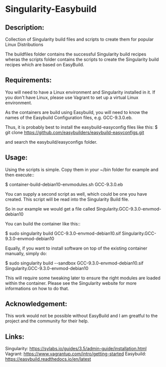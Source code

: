 # Singularity-Easybuild
Description:
-----------
Collection of Singularity build files and scripts to create them for popular Linux Distributions

The buildfiles folder contains the successful Singularity build recipes wheras the scripts folder contains the scripts to create the Singularity build recipes which are based on EasyBuild.

Requirements:
------------
You will need to have a Linux environment and Singularity installed in it. 
If you don't have Linux, please use Vagrant to set up a virtual Linux environment.

As the containers are build using Easybuild, you will need to know the names of the Easybuild Configuration files, e.g. GCC-9.3.0.eb.

Thus, it is probably best to install the easybuild-easyconfig files like this:
$ git clone https://github.com/easybuilders/easybuild-easyconfigs.git

and search the easybuild/easyconfigs folder.

Usage:
-----
Using the scripts is simple. Copy them in your ~/bin folder for example and then execute::

$ container-build-debian10-envmodules.sh GCC-9.3.0.eb

You can supply a second script as well, which could be one you have created. This script will be 
read into the Singularity Build file. 

So in our example we would get a file called Singularity.GCC-9.3.0-envmod-debian10

You can build the container like this::

$ sudo singularity build GCC-9.3.0-envmod-debian10.sif Singularity.GCC-9.3.0-envmod-debian10

Equally, if you want to install software on top of the existing container manually, simply do:

$ sudo singularity build --sandbox GCC-9.3.0-envmod-debian10.sif Singularity.GCC-9.3.0-envmod-debian10

This will require some tweaking later to ensure the right modules are loaded within the container. 
Please see the Singularity website for more informations on how to do that. 


Acknowledgement:
---------------
This work would not be possible without EasyBuild and I am greatful to the project and the community for their help.

Links:
-----
Singularity: https://sylabs.io/guides/3.5/admin-guide/installation.html
Vagrant: https://www.vagrantup.com/intro/getting-started
Easybuild: https://easybuild.readthedocs.io/en/latest

